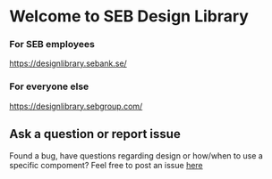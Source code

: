 # Welcome to SEB Design Library

### For SEB employees
https://designlibrary.sebank.se/

### For everyone else
https://designlibrary.sebgroup.com/

## Ask a question or report issue
Found a bug, have questions regarding design or how/when to use a specific compoment? Feel free to post an issue [here](https://github.com/sebgroup/design-library/issues)
